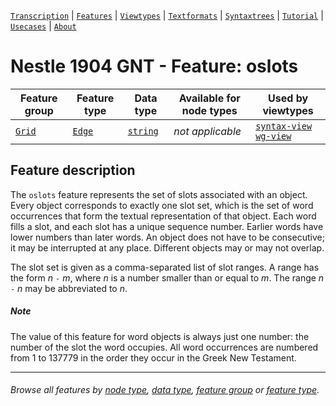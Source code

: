 <a name="start"></a>
[`Transcription`](../transcription.md#start) | [`Features`](README.md#start) | [`Viewtypes`](../viewtypes.md#start) | [`Textformats`](../textformats.md#start) |  [`Syntaxtrees`](../syntaxtrees.md#start) | [`Tutorial`](../../tutorial/README.md#start) | [`Usecases`](../usecases/README.md#start) | [`About`](../about.md#start)

# Nestle 1904 GNT - Feature: oslots

Feature group | Feature type |  Data type | Available for node types | Used by viewtypes
---  | --- | --- | --- | ---
[`Grid`](featuresbygroup.md#grid-features) | [`Edge`](featuresbyfeaturetype.md#edge-features) | [`string`](featuresbydatatype.md#string-datatype)  | *not applicable* |  [`syntax-view`](../syntax-view.md#start) [`wg-view`](../wg-view.md#start)


## Feature description 

The `oslots` feature represents the set of slots associated with an object. Every object corresponds to exactly one slot set, which is the set of word occurrences that form the textual representation of that object. Each word fills a slot, and each slot has a unique sequence number. Earlier words have lower numbers than later words. An object does not have to be consecutive; it may be interrupted at any place. Different objects may or may not overlap.

The slot set is given as a comma-separated list of slot ranges. A range has the form *n* `-` *m*, where *n* is a number smaller than or equal to *m*. The range *n* `-` *n* may be abbreviated to *n*.

##### Note
The value of this feature for word objects is always just one number: the number of the slot the word occupies. All word occurrences are numbered from 1 to 137779 in the order they occur in the Greek New Testament.

---
###### *Browse all features by [node type](featuresbynodetype.md#start), [data type](featuresbydatatype.md#start), [feature group](featuresbygroup.md#start) or [feature type](featuresbyfeaturetype.md#start).*

